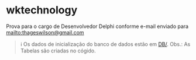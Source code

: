 # wktechnology

Prova para o cargo de Desenvolvedor Delphi conforme e-mail enviado para <mailto:thageswilson@gmail.com>


> ℹ️ Os dados de inicialização do banco de dados estão em [DB/](DB/). Obs.: As Tabelas são criadas no cógido.
